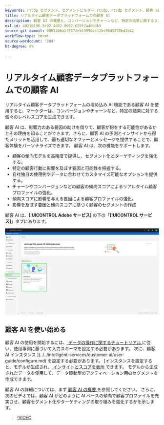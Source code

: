```yaml
---
keywords: rtcdp セグメント、セグメントビルダー rtcdp、rtcdp セグメント、顧客 ai rtcdp
title: リアルタイム顧客データプラットフォームでの顧客 AI
description: 顧客 AI の概要と、コンバージョンやチャーンなど、特定の結果に関するスコアを生成する方法について説明します。
exl-id: 40210196-3c02-4d82-8692-628f2a46b3b5
source-git-commit: 0085306a2f5172eb19590cc12bc9645278bd2b42
workflow-type: tm+mt
source-wordcount: '304'
ht-degree: 8%

---
```


# リアルタイム顧客データプラットフォームでの顧客 AI

リアルタイム顧客データプラットフォームの埋め込み AI 機能である顧客 AI を使用すると、マーケターは、コンバージョンやチャーンなど、特定の結果に対する個々のレベルスコアを生成できます。

顧客 AI は、影響力のある要因の助けを借りて、顧客が何をする可能性があるかとその理由を知ることができます。さらに、顧客 AI の予測とインサイトから得たメリットを活用して、最も適切なオファーとメッセージを提供することで、顧客体験をパーソナライズできます。 顧客 AI は、次の機能をサポートします。

* 顧客の傾向モデルを高精度で提供し、セグメント化とターゲティングを強化する。
* 特定の顧客行動に影響を及ぼす要因と可能性を把握する。
* 自社独自の使用例やデータに合わせてカスタマイズ可能なオプションを提供する。
* チャーンやコンバージョンなどの顧客の傾向スコアによるリアルタイム顧客プロファイルの強化。
* 傾向スコアに影響を与える要因による顧客プロファイルの強化。
* 影響を及ぼす要因と傾向スコアに基づく顧客のセグメントの作成

顧客 AI は、**[!UICONTROL Adobe サービス]** の下の「**[!UICONTROL サービス]**」タブにあります。

![顧客 AI の場所](../assets/overview/rtcdp-customer-ai.png)

## 顧客 AI を使い始める

顧客 AI の使用を開始するには、[ データの操作に関するチュートリアル ](../../intelligent-services/data-preparation.md) に従い、使用事例に基づいて入力スキーマを設定する必要があります。 次に、顧客 AI インスタンス ](../../intelligent-services/customer-ai/user-guide/configure.md) を設定する必要があります。 [インスタンスを設定すると、モデルが生成され、[ インサイトとスコアを表示 ](../../intelligent-services/customer-ai/user-guide/discover-insights.md) できます。 モデルから生成されたデータを使用して、データ駆動型のアクティベーション用のセグメントを作成できます。

顧客 AI の詳細については、まず [ 顧客 AI の概要 ](../../intelligent-services/customer-ai/overview.md) を参照してください。 さらに、次のビデオでは、顧客 AI がどのように AI ベースの傾向で顧客プロファイルを充実させ、顧客セグメント化やターゲティングの取り組みを強化するかを示します。

>[!VIDEO](https://video.tv.adobe.com/v/40374/?quality=12&learn=on)
